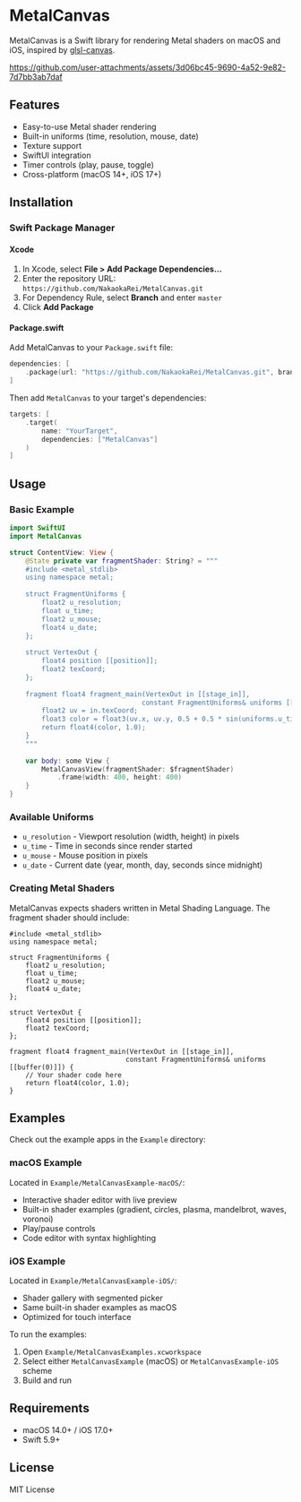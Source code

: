 # MetalCanvas

MetalCanvas is a Swift library for rendering Metal shaders on macOS and iOS, inspired by [glsl-canvas](https://github.com/actarian/glsl-canvas).

https://github.com/user-attachments/assets/3d06bc45-9690-4a52-9e82-7d7bb3ab7daf


## Features

- Easy-to-use Metal shader rendering
- Built-in uniforms (time, resolution, mouse, date)
- Texture support
- SwiftUI integration
- Timer controls (play, pause, toggle)
- Cross-platform (macOS 14+, iOS 17+)

## Installation

### Swift Package Manager

#### Xcode

1. In Xcode, select **File > Add Package Dependencies...**
2. Enter the repository URL: `https://github.com/NakaokaRei/MetalCanvas.git`
3. For Dependency Rule, select **Branch** and enter `master`
4. Click **Add Package**

#### Package.swift

Add MetalCanvas to your `Package.swift` file:

```swift
dependencies: [
    .package(url: "https://github.com/NakaokaRei/MetalCanvas.git", branch: "master")
]
```

Then add `MetalCanvas` to your target's dependencies:

```swift
targets: [
    .target(
        name: "YourTarget",
        dependencies: ["MetalCanvas"]
    )
]
```

## Usage

### Basic Example

```swift
import SwiftUI
import MetalCanvas

struct ContentView: View {
    @State private var fragmentShader: String? = """
    #include <metal_stdlib>
    using namespace metal;
    
    struct FragmentUniforms {
        float2 u_resolution;
        float u_time;
        float2 u_mouse;
        float4 u_date;
    };
    
    struct VertexOut {
        float4 position [[position]];
        float2 texCoord;
    };
    
    fragment float4 fragment_main(VertexOut in [[stage_in]],
                                 constant FragmentUniforms& uniforms [[buffer(0)]]) {
        float2 uv = in.texCoord;
        float3 color = float3(uv.x, uv.y, 0.5 + 0.5 * sin(uniforms.u_time));
        return float4(color, 1.0);
    }
    """
    
    var body: some View {
        MetalCanvasView(fragmentShader: $fragmentShader)
            .frame(width: 400, height: 400)
    }
}
```

### Available Uniforms

- `u_resolution` - Viewport resolution (width, height) in pixels
- `u_time` - Time in seconds since render started
- `u_mouse` - Mouse position in pixels
- `u_date` - Current date (year, month, day, seconds since midnight)

### Creating Metal Shaders

MetalCanvas expects shaders written in Metal Shading Language. The fragment shader should include:

```metal
#include <metal_stdlib>
using namespace metal;

struct FragmentUniforms {
    float2 u_resolution;
    float u_time;
    float2 u_mouse;
    float4 u_date;
};

struct VertexOut {
    float4 position [[position]];
    float2 texCoord;
};

fragment float4 fragment_main(VertexOut in [[stage_in]],
                             constant FragmentUniforms& uniforms [[buffer(0)]]) {
    // Your shader code here
    return float4(color, 1.0);
}
```

## Examples

Check out the example apps in the `Example` directory:

### macOS Example
Located in `Example/MetalCanvasExample-macOS/`:
- Interactive shader editor with live preview
- Built-in shader examples (gradient, circles, plasma, mandelbrot, waves, voronoi)
- Play/pause controls
- Code editor with syntax highlighting

### iOS Example
Located in `Example/MetalCanvasExample-iOS/`:
- Shader gallery with segmented picker
- Same built-in shader examples as macOS
- Optimized for touch interface

To run the examples:
1. Open `Example/MetalCanvasExamples.xcworkspace`
2. Select either `MetalCanvasExample` (macOS) or `MetalCanvasExample-iOS` scheme
3. Build and run

## Requirements

- macOS 14.0+ / iOS 17.0+
- Swift 5.9+

## License

MIT License
